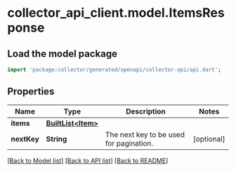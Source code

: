 # collector_api_client.model.ItemsResponse

## Load the model package
```dart
import 'package:collector/generated/openapi/collector-api/api.dart';
```

## Properties
Name | Type | Description | Notes
------------ | ------------- | ------------- | -------------
**items** | [**BuiltList&lt;Item&gt;**](Item.md) |  | 
**nextKey** | **String** | The next key to be used for pagination. | [optional] 

[[Back to Model list]](../README.md#documentation-for-models) [[Back to API list]](../README.md#documentation-for-api-endpoints) [[Back to README]](../README.md)



